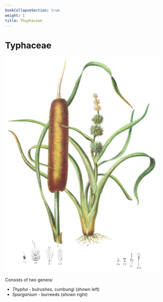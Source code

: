 ```yaml
---
bookCollapseSection: true
weight: 1 
title: Thyphaceae
---
```



# Typhaceae 

![Typical Typha and Sparganium species.](typhaceae.jpg)

Consists of two genera: 

  * *Thypha* - bulrushes, cumbungi (shown left)
  * *Sparganium* - burreeds (shown right)
